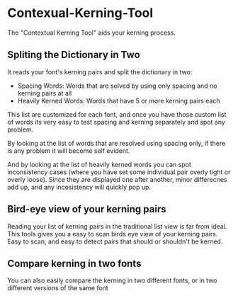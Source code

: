 # Contexual-Kerning-Tool

The "Contextual Kerning Tool" aids your kerning process.

## Spliting the Dictionary in Two

It reads your font's kerning pairs and split the dictionary in two:
* Spacing Words: Words that are solved by using only spacing and no kerning pairs at all
* Heavily Kerned Words: Words that have 5 or more kerning pairs each

This list are customized for each font, and once you have those custom list of words its very easy to test spacing and kerning separately and spot any problem.

By looking at the list of words that are resolved using spacing only, if there is any problem it will become self evident.

And by looking at the list of heavily kerned words you can spot inconsistency cases (where you have set some individual pair overly tight or overly loose). Since they are displayed one after another, minor differecnes add up, and any incosistency will quickly pop up.

## Bird-eye view of your kerning pairs

Reading your list of kerning pairs in the traditional list view is far from ideal. This tools gives you a easy to scan birds eye view of your kerning pairs. Easy to scan, and easy to detect pairs that should or shouldn't be kerned.

## Compare kerning in two fonts

You can also easily compare the kerning in two different fonts, or in two different versions of the same font